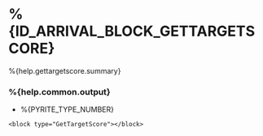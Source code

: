 # %{ID_ARRIVAL_BLOCK_GETTARGETSCORE}

%{help.gettargetscore.summary}

### %{help.common.output}

-   %{PYRITE_TYPE_NUMBER}

```
<block type="GetTargetScore"></block>
```
